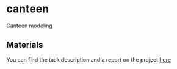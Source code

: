 # canteen
Canteen modeling

## Materials
You can find the task description and a report on the project [here](https://yadi.sk/d/JPZA8ptv32WL3L)
